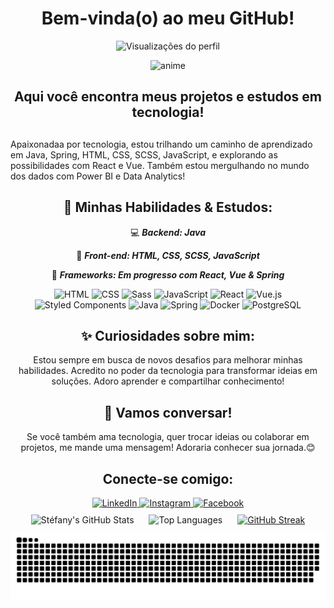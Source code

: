 <div align="center">
  <h1>Bem-vinda(o) ao meu GitHub!</h1>
  <div align="center">
  <img src="https://komarev.com/ghpvc/?username=stefanylopes28&color=brightgreen" alt="Visualizações do perfil"/>
</div>

  
  ![anime](https://i.giphy.com/media/O4avgwuWe45os/giphy.gif)


<h2><p>Aqui você encontra meus projetos e estudos em tecnologia!<h2></p>
</div>

Apaixonadaa por tecnologia, estou trilhando um caminho de aprendizado em Java, Spring, HTML, CSS, SCSS, JavaScript, e explorando as possibilidades com React e Vue. Também estou mergulhando no mundo dos dados com Power BI e Data Analytics!

<div align="center">
  <h2><strong>🚀 Minhas Habilidades & Estudos:</strong></h2>

  <p>💻 <em><strong>Backend: Java </strong></em></p>

  <p>🎨 <em><strong>Front-end: HTML, CSS, SCSS, JavaScript</strong></em></p>

  <p>🔧 <em><strong>Frameworks: Em progresso com React, Vue & Spring </strong></em></p>
</div>

<div align="center">
  
  <img src="https://cdn.jsdelivr.net/gh/devicons/devicon/icons/html5/html5-original.svg" alt="HTML" width="40" height="40"/>
  <img src="https://cdn.jsdelivr.net/gh/devicons/devicon/icons/css3/css3-original.svg" alt="CSS" width="40" height="40"/>
  <img src="https://cdn.jsdelivr.net/gh/devicons/devicon/icons/sass/sass-original.svg" alt="Sass" width="40" height="40"/>
  <img src="https://cdn.jsdelivr.net/gh/devicons/devicon/icons/javascript/javascript-original.svg" alt="JavaScript" width="40" height="40"/>
  <img src="https://cdn.jsdelivr.net/gh/devicons/devicon/icons/react/react-original.svg" alt="React" width="40" height="40"/>
  <img src="https://cdn.jsdelivr.net/gh/devicons/devicon/icons/vuejs/vuejs-original.svg" alt="Vue.js" width="40" height="40"/>
  <img src="https://simpleicons.org/icons/styledcomponents.svg" alt="Styled Components" width="40" height="40"/>
  <img src="https://cdn.jsdelivr.net/gh/devicons/devicon/icons/java/java-original.svg" alt="Java" width="40" height="40"/>
  <img src="https://cdn.jsdelivr.net/gh/devicons/devicon/icons/spring/spring-original.svg" alt="Spring" width="40" height="40"/>
  <img src="https://cdn.jsdelivr.net/gh/devicons/devicon/icons/docker/docker-original.svg" alt="Docker" width="40" height="40"/>
  <img src="https://cdn.jsdelivr.net/gh/devicons/devicon/icons/postgresql/postgresql-original.svg" alt="PostgreSQL" width="40" height="40"/>
</div>


<div align="center">
<h2><strong>✨ Curiosidades sobre mim:</h2></strong>
Estou sempre em busca de novos desafios para melhorar minhas habilidades.
Acredito no poder da tecnologia para transformar ideias em soluções.
Adoro aprender e compartilhar conhecimento!
</div>

<div align="center">
<h2><strong>💬 Vamos conversar!</h2></strong>
<p>Se você também ama tecnologia, quer trocar ideias ou colaborar em projetos, me mande uma mensagem! Adoraria conhecer sua jornada.😊</p>


## Conecte-se comigo:

<div align="center">
  <a href="https://www.linkedin.com/in/st%C3%A9fany-lopes-27b484293/" target="_blank">
    <img src="https://upload.wikimedia.org/wikipedia/commons/c/ca/LinkedIn_logo_initials.png" alt="LinkedIn" width="40" height="40"/>
  </a>
  <a href="https://www.instagram.com/stefanyherculano/" target="_blank">
    <img src="https://upload.wikimedia.org/wikipedia/commons/a/a5/Instagram_icon.png" alt="Instagram" width="40" height="40"/>
  </a>
  <a href="https://www.facebook.com/profile.php?id=100079969084466&locale=pt_BR" target="_blank">
    <img src="https://upload.wikimedia.org/wikipedia/commons/5/51/Facebook_f_logo_%282019%29.svg" alt="Facebook" width="40" height="40"/>
  </a>
</div>


</div>

<div align="center">
  <img src="https://github-readme-stats.vercel.app/api?username=stefanylopes28&show_icons=true&theme=radical" alt="Stéfany's GitHub Stats" width="290" style="margin: 10px;"/>
  <img src="https://github-readme-stats.vercel.app/api/top-langs/?username=stefanylopes28&layout=compact&theme=radical" alt="Top Languages" width="260" style="margin: 10px;"/>

  <a href="https://git.io/streak-stats">
    <img src="https://streak-stats.demolab.com?user=stefanylopes28&theme=radical&date_format=M%20j%5B%2C%20Y%5D" alt="GitHub Streak" width="306" style="margin: 10px;"/>
  </a>
</div>

<div align="center">
  <img src="https://raw.githubusercontent.com/Stefanylopes28/snake-animation/output/github-contribution-grid-snake.svg" alt="Snake Game" />
</div>

